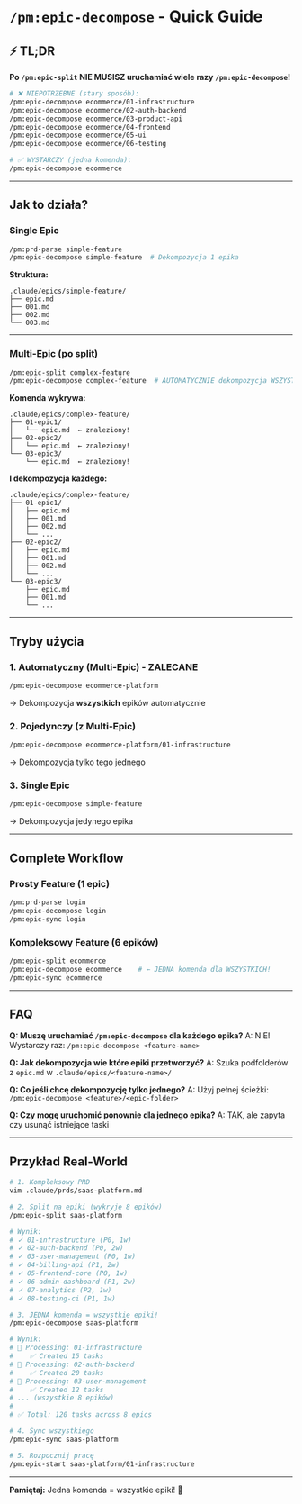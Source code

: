 # `/pm:epic-decompose` - Quick Guide

## ⚡ TL;DR

**Po `/pm:epic-split` NIE MUSISZ uruchamiać wiele razy `/pm:epic-decompose`!**

```bash
# ❌ NIEPOTRZEBNE (stary sposób):
/pm:epic-decompose ecommerce/01-infrastructure
/pm:epic-decompose ecommerce/02-auth-backend
/pm:epic-decompose ecommerce/03-product-api
/pm:epic-decompose ecommerce/04-frontend
/pm:epic-decompose ecommerce/05-ui
/pm:epic-decompose ecommerce/06-testing

# ✅ WYSTARCZY (jedna komenda):
/pm:epic-decompose ecommerce
```

---

## Jak to działa?

### Single Epic
```bash
/pm:prd-parse simple-feature
/pm:epic-decompose simple-feature  # Dekompozycja 1 epika
```

**Struktura:**
```
.claude/epics/simple-feature/
├── epic.md
├── 001.md
├── 002.md
└── 003.md
```

---

### Multi-Epic (po split)
```bash
/pm:epic-split complex-feature
/pm:epic-decompose complex-feature  # AUTOMATYCZNIE dekompozycja WSZYSTKICH
```

**Komenda wykrywa:**
```
.claude/epics/complex-feature/
├── 01-epic1/
│   └── epic.md  ← znaleziony!
├── 02-epic2/
│   └── epic.md  ← znaleziony!
└── 03-epic3/
    └── epic.md  ← znaleziony!
```

**I dekompozycja każdego:**
```
.claude/epics/complex-feature/
├── 01-epic1/
│   ├── epic.md
│   ├── 001.md
│   ├── 002.md
│   └── ...
├── 02-epic2/
│   ├── epic.md
│   ├── 001.md
│   ├── 002.md
│   └── ...
└── 03-epic3/
    ├── epic.md
    ├── 001.md
    └── ...
```

---

## Tryby użycia

### 1. Automatyczny (Multi-Epic) - ZALECANE
```bash
/pm:epic-decompose ecommerce-platform
```
→ Dekompozycja **wszystkich** epików automatycznie

### 2. Pojedynczy (z Multi-Epic)
```bash
/pm:epic-decompose ecommerce-platform/01-infrastructure
```
→ Dekompozycja tylko tego jednego

### 3. Single Epic
```bash
/pm:epic-decompose simple-feature
```
→ Dekompozycja jedynego epika

---

## Complete Workflow

### Prosty Feature (1 epic)
```bash
/pm:prd-parse login
/pm:epic-decompose login
/pm:epic-sync login
```

### Kompleksowy Feature (6 epików)
```bash
/pm:epic-split ecommerce
/pm:epic-decompose ecommerce    # ← JEDNA komenda dla WSZYSTKICH!
/pm:epic-sync ecommerce
```

---

## FAQ

**Q: Muszę uruchamiać `/pm:epic-decompose` dla każdego epika?**
A: NIE! Wystarczy raz: `/pm:epic-decompose <feature-name>`

**Q: Jak dekompozycja wie które epiki przetworzyć?**
A: Szuka podfolderów z `epic.md` w `.claude/epics/<feature-name>/`

**Q: Co jeśli chcę dekompozycję tylko jednego?**
A: Użyj pełnej ścieżki: `/pm:epic-decompose <feature>/<epic-folder>`

**Q: Czy mogę uruchomić ponownie dla jednego epika?**
A: TAK, ale zapyta czy usunąć istniejące taski

---

## Przykład Real-World

```bash
# 1. Kompleksowy PRD
vim .claude/prds/saas-platform.md

# 2. Split na epiki (wykryje 8 epików)
/pm:epic-split saas-platform

# Wynik:
# ✓ 01-infrastructure (P0, 1w)
# ✓ 02-auth-backend (P0, 2w)
# ✓ 03-user-management (P0, 1w)
# ✓ 04-billing-api (P1, 2w)
# ✓ 05-frontend-core (P0, 1w)
# ✓ 06-admin-dashboard (P1, 2w)
# ✓ 07-analytics (P2, 1w)
# ✓ 08-testing-ci (P1, 1w)

# 3. JEDNA komenda = wszystkie epiki!
/pm:epic-decompose saas-platform

# Wynik:
# 📂 Processing: 01-infrastructure
#    ✅ Created 15 tasks
# 📂 Processing: 02-auth-backend
#    ✅ Created 20 tasks
# 📂 Processing: 03-user-management
#    ✅ Created 12 tasks
# ... (wszystkie 8 epików)
#
# ✅ Total: 120 tasks across 8 epics

# 4. Sync wszystkiego
/pm:epic-sync saas-platform

# 5. Rozpocznij pracę
/pm:epic-start saas-platform/01-infrastructure
```

---

**Pamiętaj:** Jedna komenda = wszystkie epiki! 🚀
